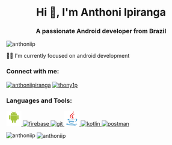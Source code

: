 
<h1 align="center">Hi 👋, I'm Anthoni Ipiranga</h1>
<h3 align="center">A passionate Android developer from Brazil</h3>

<p align="left"> <img src="https://komarev.com/ghpvc/?username=anthoniip&label=Profile%20views&color=0e75b6&style=flat" alt="anthoniip" /> </p>

<p align="left">💪🏻 I'm currently focused on android development</p>

<h3 align="left">Connect with me:</h3>
<p align="left">
<a href="https://linkedin.com/in/anthoniipiranga" target="blank"><img align="center" src="https://raw.githubusercontent.com/rahuldkjain/github-profile-readme-generator/master/src/images/icons/Social/linked-in-alt.svg" alt="anthoniipiranga" height="30" width="40" /></a>
<a href="https://instagram.com/thony1p" target="blank"><img align="center" src="https://raw.githubusercontent.com/rahuldkjain/github-profile-readme-generator/master/src/images/icons/Social/instagram.svg" alt="thony1p" height="30" width="40" /></a>
</p>

<h3 align="left">Languages and Tools:</h3>
<p align="left"> <a href="https://developer.android.com" target="_blank" rel="noreferrer"> <img src="https://raw.githubusercontent.com/devicons/devicon/master/icons/android/android-original-wordmark.svg" alt="android" width="40" height="40"/> </a> <a href="https://firebase.google.com/" target="_blank" rel="noreferrer"> <img src="https://www.vectorlogo.zone/logos/firebase/firebase-icon.svg" alt="firebase" width="40" height="40"/> </a> <a href="https://git-scm.com/" target="_blank" rel="noreferrer"> <img src="https://www.vectorlogo.zone/logos/git-scm/git-scm-icon.svg" alt="git" width="40" height="40"/> </a> <a href="https://www.java.com" target="_blank" rel="noreferrer"> <img src="https://raw.githubusercontent.com/devicons/devicon/master/icons/java/java-original.svg" alt="java" width="40" height="40"/> </a> <a href="https://kotlinlang.org" target="_blank" rel="noreferrer"> <img src="https://www.vectorlogo.zone/logos/kotlinlang/kotlinlang-icon.svg" alt="kotlin" width="40" height="40"/> </a> <a href="https://postman.com" target="_blank" rel="noreferrer"> <img src="https://www.vectorlogo.zone/logos/getpostman/getpostman-icon.svg" alt="postman" width="40" height="40"/> </a> </p>

<p><img align="left" src="https://github-readme-stats.vercel.app/api/top-langs?username=anthoniip&show_icons=true&locale=en&layout=compact" alt="anthoniip" /></p>

<p>&nbsp;<img align="center" src="https://github-readme-stats.vercel.app/api?username=anthoniip&show_icons=true&locale=en" alt="anthoniip" /></p>
